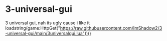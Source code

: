 # 3-universal-gui
3 universal gui, nah its ugly cause i like it
loadstring(game:HttpGet("https://raw.githubusercontent.com/ImShadow2/3-universal-gui/main/3universalgui.lua"))()
